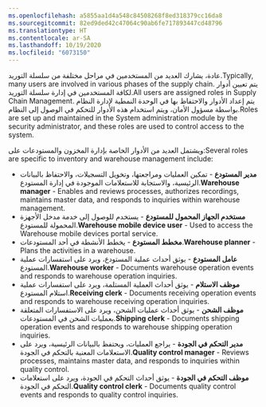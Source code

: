 ```yaml
---
ms.openlocfilehash: a5855aa1d4a548c84508268f8ed318379cc16da8
ms.sourcegitcommit: 82ed9ded42c47064c90ab6fe717893447cd48796
ms.translationtype: HT
ms.contentlocale: ar-SA
ms.lasthandoff: 10/19/2020
ms.locfileid: "6073150"
---
```

<span data-ttu-id="24f57-101">عادة، يشارك العديد من المستخدمين في مراحل مختلفة من سلسلة التوريد.</span><span class="sxs-lookup"><span data-stu-id="24f57-101">Typically, many users are involved in various phases of the supply chain.</span></span> <span data-ttu-id="24f57-102">يتم تعيين أدوار لكافة المستخدمين في إدارة سلسلة التوريد.</span><span class="sxs-lookup"><span data-stu-id="24f57-102">All users are assigned roles in Supply Chain Management.</span></span> <span data-ttu-id="24f57-103">يتم إعداد الأدوار والاحتفاظ بها في الوحدة النمطية لإدارة النظام بواسطة مسؤول الأمان، ويتم استخدام هذه الأدوار للتحكم في الوصول إلى النظام.</span><span class="sxs-lookup"><span data-stu-id="24f57-103">Roles are set up and maintained in the System administration module by the security administrator, and these roles are used to control access to the system.</span></span> 

<span data-ttu-id="24f57-104">ويشتمل العديد من الأدوار الخاصة بإدارة المخزون والمستودعات على:</span><span class="sxs-lookup"><span data-stu-id="24f57-104">Several roles are specific to inventory and warehouse management include:</span></span>

-   <span data-ttu-id="24f57-105">**مدير المستودع** - تمكين العمليات ومراجعتها، وتخويل التسجيلات، والاحتفاظ بالبيانات الرئيسية، والاستجابة للاستعلامات الموجودة في إدارة المستودع.</span><span class="sxs-lookup"><span data-stu-id="24f57-105">**Warehouse manager** - Enables and reviews processes, authorizes recordings, maintains master data, and responds to inquiries within warehouse management.</span></span>
-   <span data-ttu-id="24f57-106">**مستخدم الجهاز المحمول للمستودع** - يستخدم للوصول إلى خدمة مدخل الأجهزة المحمولة للمستودع.</span><span class="sxs-lookup"><span data-stu-id="24f57-106">**Warehouse mobile device user** - Used to access the Warehouse mobile devices portal service.</span></span>
-   <span data-ttu-id="24f57-107">**مخطط المستودع** - يخطط الأنشطة في أحد المستودعات.</span><span class="sxs-lookup"><span data-stu-id="24f57-107">**Warehouse planner** - Plans the activities in a warehouse.</span></span>
-   <span data-ttu-id="24f57-108">**عامل المستودع** - يوثق أحداث عملية المستودع، ويرد على استفسارات عملية المستودع.</span><span class="sxs-lookup"><span data-stu-id="24f57-108">**Warehouse worker** - Documents warehouse operation events and responds to warehouse operation inquiries.</span></span>
-   <span data-ttu-id="24f57-109">**موظف الاستلام** - يوثق أحداث العملية المستلمة، ويرد على استفسارات عملية استلام المستودع.</span><span class="sxs-lookup"><span data-stu-id="24f57-109">**Receiving clerk** - Documents receiving operation events and responds to warehouse receiving operation inquiries.</span></span>
-   <span data-ttu-id="24f57-110">**موظف الشحن** - يوثق أحداث عمليات الشحن، ويرد على الاستفسارات المتعلقة بعمليات الشحن في المستودعات.</span><span class="sxs-lookup"><span data-stu-id="24f57-110">**Shipping clerk** - Documents shipping operation events and responds to warehouse shipping operation inquiries.</span></span>
-   <span data-ttu-id="24f57-111">**مدير التحكم في الجودة** - يراجع العمليات، ويحتفظ بالبيانات الرئيسية، ويرد على الاستعلامات المعنية بالتحكم في الجودة.</span><span class="sxs-lookup"><span data-stu-id="24f57-111">**Quality control manager** - Reviews processes, maintains master data, and responds to inquiries within quality control.</span></span>
-   <span data-ttu-id="24f57-112">**موظف التحكم في الجودة** - يوثق أحداث التحكم في الجودة، ويرد على استعلامات التحكم في الجودة.</span><span class="sxs-lookup"><span data-stu-id="24f57-112">**Quality control clerk** - Documents quality control events and responds to quality control inquiries.</span></span>

